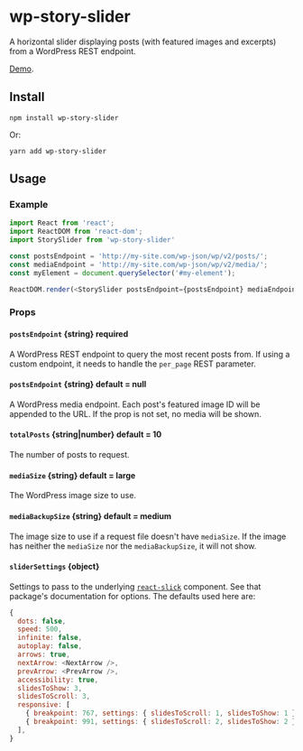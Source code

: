 # wp-story-slider

A horizontal slider displaying posts (with featured images and excerpts) from a WordPress REST endpoint.

[Demo](https://colbycommunications.github.io/wp-story-slider/demo/).

## Install

```
npm install wp-story-slider
```

Or:

```
yarn add wp-story-slider
```

## Usage

### Example

```Javascript
import React from 'react';
import ReactDOM from 'react-dom';
import StorySlider from 'wp-story-slider'

const postsEndpoint = 'http://my-site.com/wp-json/wp/v2/posts/';
const mediaEndpoint = 'http://my-site.com/wp-json/wp/v2/media/';
const myElement = document.querySelector('#my-element');

ReactDOM.render(<StorySlider postsEndpoint={postsEndpoint} mediaEndpoint={mediaEndpoint} />, myElement);
```

### Props

#### `postsEndpoint` {string} **required**

A WordPress REST endpoint to query the most recent posts from. If using a custom endpoint, it needs to handle the `per_page` REST parameter.

#### `postsEndpoint` {string} **default = null**

A WordPress media endpoint. Each post's featured image ID will be appended to the URL. If the prop is not set, no media will be shown.

#### `totalPosts` {string|number} **default = 10**

The number of posts to request.

#### `mediaSize` {string} **default = large**

The WordPress image size to use.

#### `mediaBackupSize` {string} **default = medium**

The image size to use if a request file doesn't have `mediaSize`. If the image has neither the `mediaSize` nor the `mediaBackupSize`, it will not show.

#### `sliderSettings` {object}

Settings to pass to the underlying [`react-slick`](https://github.com/akiran/react-slick) component. See that package's documentation for options. The defaults used here are:

```Javascript
{
  dots: false,
  speed: 500,
  infinite: false,
  autoplay: false,
  arrows: true,
  nextArrow: <NextArrow />,
  prevArrow: <PrevArrow />,
  accessibility: true,
  slidesToShow: 3,
  slidesToScroll: 3,
  responsive: [
    { breakpoint: 767, settings: { slidesToScroll: 1, slidesToShow: 1 } },
    { breakpoint: 991, settings: { slidesToScroll: 2, slidesToShow: 2 } },
  ],
}
```
